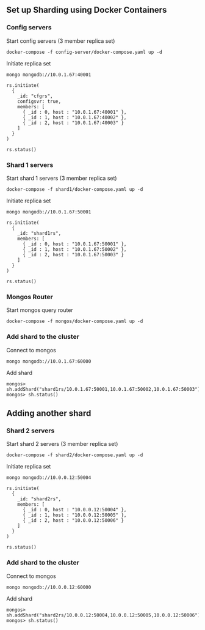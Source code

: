 ## Set up Sharding using Docker Containers

### Config servers
Start config servers (3 member replica set)
```
docker-compose -f config-server/docker-compose.yaml up -d
```
Initiate replica set
```
mongo mongodb://10.0.1.67:40001
```
```
rs.initiate(
  {
    _id: "cfgrs",
    configsvr: true,
    members: [
      { _id : 0, host : "10.0.1.67:40001" },
      { _id : 1, host : "10.0.1.67:40002" },
      { _id : 2, host : "10.0.1.67:40003" }
    ]
  }
)

rs.status()
```

### Shard 1 servers
Start shard 1 servers (3 member replica set)
```
docker-compose -f shard1/docker-compose.yaml up -d
```
Initiate replica set
```
mongo mongodb://10.0.1.67:50001
```
```
rs.initiate(
  {
    _id: "shard1rs",
    members: [
      { _id : 0, host : "10.0.1.67:50001" },
      { _id : 1, host : "10.0.1.67:50002" },
      { _id : 2, host : "10.0.1.67:50003" }
    ]
  }
)

rs.status()
```

### Mongos Router
Start mongos query router
```
docker-compose -f mongos/docker-compose.yaml up -d
```

### Add shard to the cluster
Connect to mongos
```
mongo mongodb://10.0.1.67:60000
```
Add shard
```
mongos> sh.addShard("shard1rs/10.0.1.67:50001,10.0.1.67:50002,10.0.1.67:50003")
mongos> sh.status()
```
## Adding another shard
### Shard 2 servers
Start shard 2 servers (3 member replica set)
```
docker-compose -f shard2/docker-compose.yaml up -d
```
Initiate replica set 
```
mongo mongodb://10.0.0.12:50004 
```
```
rs.initiate(
  {
    _id: "shard2rs",
    members: [
      { _id : 0, host : "10.0.0.12:50004" },
      { _id : 1, host : "10.0.0.12:50005" },
      { _id : 2, host : "10.0.0.12:50006" }
    ]
  }
)

rs.status()
```
### Add shard to the cluster
Connect to mongos
```
mongo mongodb://10.0.0.12:60000
```
Add shard
```
mongos> sh.addShard("shard2rs/10.0.0.12:50004,10.0.0.12:50005,10.0.0.12:50006")
mongos> sh.status()
```
